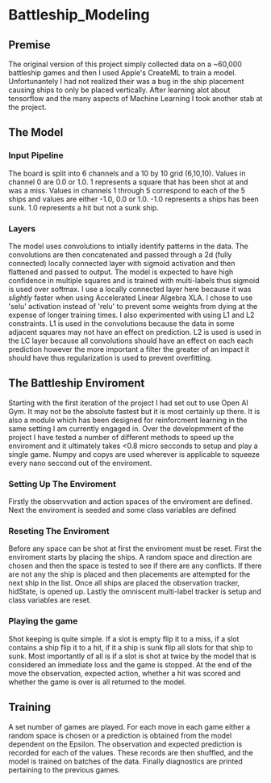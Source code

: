 # Battleship_Modeling
## Premise
The original version of this project simply collected data on a ~60,000 battleship games and then I used Apple's CreateML to train a model. Unfortunantely I had not realized their was a bug in the ship placement causing ships to only be placed vertically. After learning alot about tensorflow and the many aspects of Machine Learning I took another stab at the project.
## The Model
### Input Pipeline
The board is split into 6 channels and a 10 by 10 grid (6,10,10). Values in channel 0 are 0.0 or 1.0. 1 represents a square that has been shot at and was a miss. Values in channels 1 through 5 correspond to each of the 5 ships and values are either -1.0, 0.0 or 1.0. -1.0 represents a ships has been sunk. 1.0 represents a hit but not a sunk ship. 
### Layers
The model uses convolutions to intially identify patterns in the data. The convolutions are then concatenated and passed through a 2d (fully connected) locally connected layer with sigmoid activation and then flattened and passed to output. The model is expected to have high confidence in multiple squares and is trained with multi-labels thus sigmoid is used over softmax. I use a locally connected layer here because it was *slightly* faster when using Accelerated Linear Algebra XLA. I chose to use 'selu' activation instead of 'relu' to prevent some weights from dying at the expense of longer training times. I also experimented with using L1 and L2 constraints. L1 is used in the convolutions because the data in some adjacent squares may not have an effect on prediction. L2 is used is used in the LC layer because all convolutions should have an effect on each each prediction however the more important a filter the greater of an impact it should have thus regularization is used to prevent overfitting.
## The Battleship Enviroment
Starting with the first iteration of the project I had set out to use Open AI Gym. It may not be the absolute fastest but it is most certainly up there. It is also a module which has been designed for reinforcment learning in the same setting I am currently engaged in. Over the developmment of the project I have tested a number of different methods to speed up the enviroment and it ultimately takes <0.8 micro secconds to setup and play a single game. Numpy and copys are used wherever is applicable to squeeze every nano seccond out of the enviroment. 
### Setting Up The Enviroment
Firstly the observvation and action spaces of the enviroment are defined. Next the enviroment is seeded and some class variables are defined
### Reseting The Enviroment
Before any space can be shot at first the enviroment must be reset. First the enviroment starts by placing the ships. A random space and direction are chosen and then the space is tested to see if there are any conflicts. If there are not any the ship is placed and then placements are attempted for the next ship in the list. Once all ships are placed the observation tracker, hidState, is opened up. Lastly the omniscent multi-label tracker is setup and class variables are reset.
### Playing the game
Shot keeping is quite simple. If a slot is empty flip it to a miss, if a slot contains a ship flip it to a hit, if it a ship is sunk flip all slots for that ship to sunk. Most importantly of all is if a slot is shot at twice by the model that is considered an immediate loss and the game is stopped. At the end of the move the observation, expected action, whether a hit was scored and whether the game is over is all returned to the model.
## Training
A set number of games are played. For each move in each game either a random space is chosen or a prediction is obtained from the model dependent on the Epsilon. The observation and expected prediction is recorded for each of the values. These records are then shuffled, and the model is trained on batches of the data. Finally diagnostics are printed pertaining to the previous games. 
